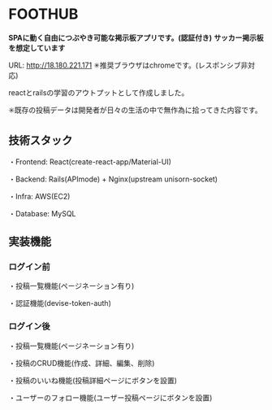 # FOOTHUB

__SPAに動く自由につぶやき可能な掲示板アプリです。(認証付き)__
__サッカー掲示板を想定しています__

URL: http://18.180.221.171 ✳︎推奨ブラウザはchromeです。(レスポンシブ非対応)

reactとrailsの学習のアウトプットとして作成しました。

✳️既存の投稿データは開発者が日々の生活の中で無作為に拾ってきた内容です。

## 技術スタック

・Frontend: React(create-react-app/Material-UI)

・Backend: Rails(APImode) + Nginx(upstream unisorn-socket)

・Infra: AWS(EC2)

・Database: MySQL

## 実装機能
### ログイン前
・投稿一覧機能(ページネーション有り)

・認証機能(devise-token-auth)

### ログイン後
・投稿一覧機能(ページネーション有り)

・投稿のCRUD機能(作成、詳細、編集、削除)

・投稿のいいね機能(投稿詳細ページにボタンを設置)

・ユーザーのフォロー機能(ユーザー投稿ページにボタンを設置)